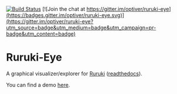 [![Build Status](https://travis-ci.org/optiver/ruruki-eye.svg?branch=master)](https://travis-ci.org/optiver/ruruki-eye)
[![Join the chat at https://gitter.im/optiver/ruruki-eye](https://badges.gitter.im/optiver/ruruki-eye.svg)](https://gitter.im/optiver/ruruki-eye?utm_source=badge&utm_medium=badge&utm_campaign=pr-badge&utm_content=badge)

# Ruruki-Eye

A graphical visualizer/explorer for [Ruruki](https://github.com/optiver/ruruki) ([readthedocs](http://ruruki.readthedocs.org)).

You can find a demo [here](http://ruruki.com).
